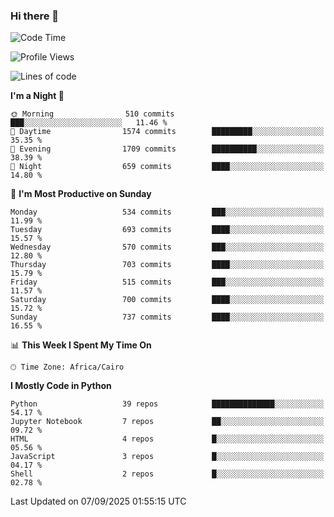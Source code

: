### Hi there 👋

<!--
**AMR-KELEG/AMR-KELEG** is a ✨ _special_ ✨ repository because its `README.md` (this file) appears on your GitHub profile.

Here are some ideas to get you started:

- 🔭 I’m currently working on ...
- 🌱 I’m currently learning ...
- 👯 I’m looking to collaborate on ...
- 🤔 I’m looking for help with ...
- 💬 Ask me about ...
- 📫 How to reach me: ...
- 😄 Pronouns: ...
- ⚡ Fun fact: ...
-->

<!--START_SECTION:waka-->
![Code Time](http://img.shields.io/badge/Code%20Time-0%20secs-blue)

![Profile Views](http://img.shields.io/badge/Profile%20Views-0-blue)

![Lines of code](https://img.shields.io/badge/From%20Hello%20World%20I%27ve%20Written-25.7%20million%20lines%20of%20code-blue)

**I'm a Night 🦉** 

```text
🌞 Morning                510 commits         ███░░░░░░░░░░░░░░░░░░░░░░   11.46 % 
🌆 Daytime                1574 commits        █████████░░░░░░░░░░░░░░░░   35.35 % 
🌃 Evening                1709 commits        ██████████░░░░░░░░░░░░░░░   38.39 % 
🌙 Night                  659 commits         ████░░░░░░░░░░░░░░░░░░░░░   14.80 % 
```
📅 **I'm Most Productive on Sunday** 

```text
Monday                   534 commits         ███░░░░░░░░░░░░░░░░░░░░░░   11.99 % 
Tuesday                  693 commits         ████░░░░░░░░░░░░░░░░░░░░░   15.57 % 
Wednesday                570 commits         ███░░░░░░░░░░░░░░░░░░░░░░   12.80 % 
Thursday                 703 commits         ████░░░░░░░░░░░░░░░░░░░░░   15.79 % 
Friday                   515 commits         ███░░░░░░░░░░░░░░░░░░░░░░   11.57 % 
Saturday                 700 commits         ████░░░░░░░░░░░░░░░░░░░░░   15.72 % 
Sunday                   737 commits         ████░░░░░░░░░░░░░░░░░░░░░   16.55 % 
```


📊 **This Week I Spent My Time On** 

```text
🕑︎ Time Zone: Africa/Cairo
```

**I Mostly Code in Python** 

```text
Python                   39 repos            ██████████████░░░░░░░░░░░   54.17 % 
Jupyter Notebook         7 repos             ██░░░░░░░░░░░░░░░░░░░░░░░   09.72 % 
HTML                     4 repos             █░░░░░░░░░░░░░░░░░░░░░░░░   05.56 % 
JavaScript               3 repos             █░░░░░░░░░░░░░░░░░░░░░░░░   04.17 % 
Shell                    2 repos             █░░░░░░░░░░░░░░░░░░░░░░░░   02.78 % 
```




 Last Updated on 07/09/2025 01:55:15 UTC
<!--END_SECTION:waka-->
